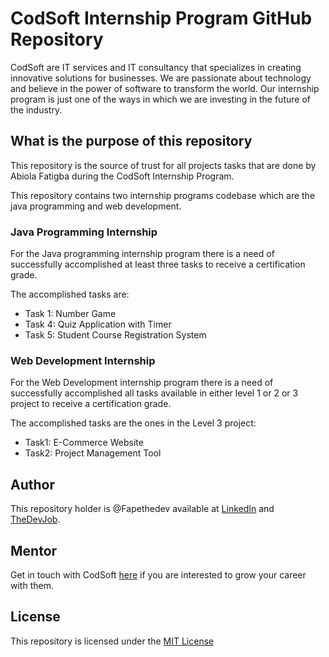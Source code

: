 # CodSoft Internship Program GitHub Repository

CodSoft are IT services and IT consultancy  that specializes in creating innovative solutions
for businesses. We are passionate about technology and believe in the power of software to 
transform the world. Our internship program is just one of the ways in which we are investing 
in the future of the industry.

## What is the purpose of this repository
This repository is the source of trust for all projects tasks that are done by
Abiola Fatigba during the CodSoft Internship Program.

This repository contains two internship programs codebase which are the java programming and
web development.

### Java Programming Internship
For the Java programming internship program there is a need of successfully 
accomplished at least three tasks to receive a certification grade.

The accomplished tasks are:
- Task 1: Number Game
- Task 4: Quiz Application with Timer
- Task 5: Student Course Registration System

### Web Development Internship
For the Web Development internship program there is a need of successfully 
accomplished all tasks available in either level 1 or 2 or 3 project to receive a certification
grade.

The accomplished tasks are the ones in the Level 3 project:
- Task1: E-Commerce Website
- Task2: Project Management Tool

## Author
This repository holder is @Fapethedev available at [LinkedIn](https://www.linkedin.com/in/abiola-fatigba-a0532a27b/) 
and [TheDevJob](https://thedevjob.onrender.com).

## Mentor
Get in touch with CodSoft [here](https://www.codsoft.in) if you are interested to grow your
career with them.

## License

This repository is licensed under the [MIT License](LICENSE)